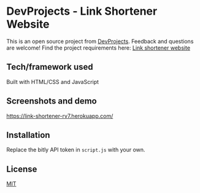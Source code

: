 # DevProjects - Link Shortener Website
This is an open source project from [DevProjects](http://www.codementor.io/projects). Feedback and questions are welcome!
Find the project requirements here: [Link shortener website](https://www.codementor.io/projects/web/link-shortener-website-brqjanf6zq)

## Tech/framework used
Built with HTML/CSS and JavaScript

## Screenshots and demo
https://link-shortener-rv7.herokuapp.com/

## Installation
Replace the bitly API token in `script.js` with your own.

## License
[MIT](https://choosealicense.com/licenses/mit/)
